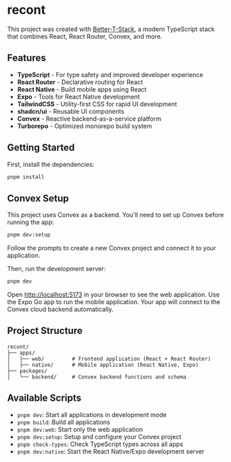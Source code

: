 # recont

This project was created with [Better-T-Stack](https://github.com/AmanVarshney01/create-better-t-stack), a modern TypeScript stack that combines React, React Router, Convex, and more.

## Features

- **TypeScript** - For type safety and improved developer experience
- **React Router** - Declarative routing for React
- **React Native** - Build mobile apps using React
- **Expo** - Tools for React Native development
- **TailwindCSS** - Utility-first CSS for rapid UI development
- **shadcn/ui** - Reusable UI components
- **Convex** - Reactive backend-as-a-service platform
- **Turborepo** - Optimized monorepo build system

## Getting Started

First, install the dependencies:

```bash
pnpm install
```

## Convex Setup

This project uses Convex as a backend. You'll need to set up Convex before running the app:

```bash
pnpm dev:setup
```

Follow the prompts to create a new Convex project and connect it to your application.

Then, run the development server:

```bash
pnpm dev
```

Open [http://localhost:5173](http://localhost:5173) in your browser to see the web application.
Use the Expo Go app to run the mobile application.
Your app will connect to the Convex cloud backend automatically.



## Project Structure

```
recont/
├── apps/
│   ├── web/         # Frontend application (React + React Router)
│   ├── native/      # Mobile application (React Native, Expo)
├── packages/
│   └── backend/     # Convex backend functions and schema
```

## Available Scripts

- `pnpm dev`: Start all applications in development mode
- `pnpm build`: Build all applications
- `pnpm dev:web`: Start only the web application
- `pnpm dev:setup`: Setup and configure your Convex project
- `pnpm check-types`: Check TypeScript types across all apps
- `pnpm dev:native`: Start the React Native/Expo development server
